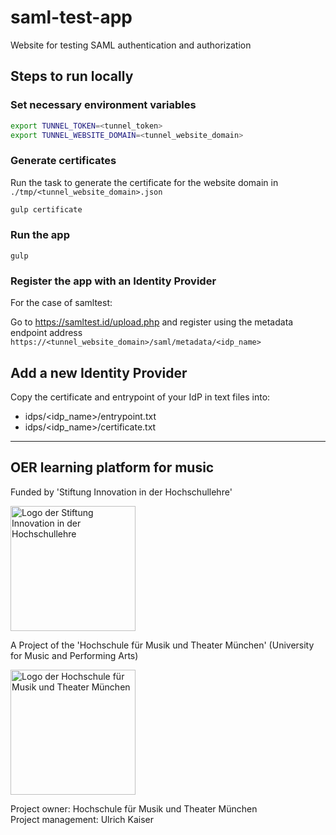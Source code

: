 # saml-test-app

Website for testing SAML authentication and authorization

## Steps to run locally

### Set necessary environment variables

~~~sh
export TUNNEL_TOKEN=<tunnel_token>
export TUNNEL_WEBSITE_DOMAIN=<tunnel_website_domain>
~~~

### Generate certificates

Run the task to generate the certificate for the website domain in `./tmp/<tunnel_website_domain>.json`

~~~sh
gulp certificate
~~~

### Run the app

~~~
gulp
~~~

### Register the app with an Identity Provider

For the case of samltest:

Go to https://samltest.id/upload.php and register using the metadata endpoint address `https://<tunnel_website_domain>/saml/metadata/<idp_name>`

## Add a new Identity Provider

Copy the certificate and entrypoint of your IdP in text files into:

* idps/<idp_name>/entrypoint.txt
* idps/<idp_name>/certificate.txt

---

## OER learning platform for music

Funded by 'Stiftung Innovation in der Hochschullehre'

<img src="https://stiftung-hochschullehre.de/wp-content/uploads/2020/07/logo_stiftung_hochschullehre_screenshot.jpg)" alt="Logo der Stiftung Innovation in der Hochschullehre" width="200"/>

A Project of the 'Hochschule für Musik und Theater München' (University for Music and Performing Arts)

<img src="https://upload.wikimedia.org/wikipedia/commons/d/d8/Logo_Hochschule_f%C3%BCr_Musik_und_Theater_M%C3%BCnchen_.png" alt="Logo der Hochschule für Musik und Theater München" width="200"/>

Project owner: Hochschule für Musik und Theater München\
Project management: Ulrich Kaiser
